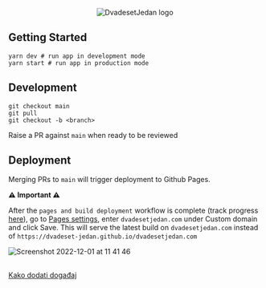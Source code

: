 <p align="center">
  <img alt="DvadesetJedan logo" src="https://user-images.githubusercontent.com/34274884/190863104-86a51e3f-efd9-4ae5-82db-8f53b0e10919.jpg">
</p>

## Getting Started

```shell
yarn dev # run app in development mode
yarn start # run app in production mode
```

## Development
```shell
git checkout main
git pull
git checkout -b <branch>
```

Raise a PR against `main` when ready to be reviewed

## Deployment 


Merging PRs to `main` will trigger deployment to Github Pages.

**⚠️ Important ⚠️**

After the `pages and build deployment` workflow is complete (track progress [here](https://github.com/Dvadeset-Jedan/dvadesetjedan.com/actions)), go to [Pages settings](https://github.com/Dvadeset-Jedan/dvadesetjedan.com/settings/pages), enter `dvadesetjedan.com` under Custom domain and click Save. This will serve the latest build on `dvadesetjedan.com` instead of `https://dvadeset-jedan.github.io/dvadesetjedan.com`

![Screenshot 2022-12-01 at 11 41 46](https://user-images.githubusercontent.com/34274884/205032296-3d972ff2-f813-4b35-8289-09b2cfdc76b2.png)





##

[Kako dodati događaj](https://github.com/Dvadeset-Jedan/dvadesetjedan.com/blob/feature/document-adding-events/CONTRIBUTING.md)


